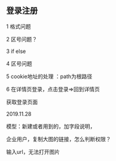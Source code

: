 ## 登录注册

1 格式问题

2 区号问题？

3 if else

4 区号问题

5 cookie地址的处理 ：path为根路径

6 在详情页登录，点击登录=>回到详情页

获取登录页面





2019.11.28

模型：新建或者用到的，加字段说明，





企业用户，复制大图的链接，怎么判断权限？

输入url，无法打开图片





